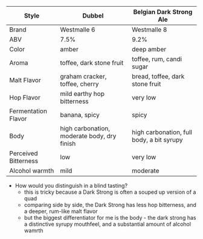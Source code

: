 Style | Dubbel | Belgian Dark Strong Ale
--|--|--
Brand |Westmalle 6 | Westmalle 8
ABV | 7.5% | 9.2%
Color | amber | deep amber
Aroma | toffee, dark stone fruit | toffee, rum, candi sugar
Malt Flavor | graham cracker, toffee, cherry | bread, toffee, dark stone fruit
Hop Flavor | mild earthy hop bitterness | very low
Fermentation Flavor | banana, spicy| spicy
Body | high carbonation, moderate body, dry finish | high carbonation, full body, a bit syrupy
Perceived Bitterness | low | very low
Alcohol warmth | mild | moderate

* How would you distinguish in a blind tasting?
	* this is tricky because a Dark Strong is often a souped up version of a quad
	* comparing side by side, the Dark Strong has less hop bitterness, and a deeper, rum-like malt flavor
	* but the biggest differentiator for me is the body - the dark strong has a distinctive syrupy mouthfeel, and a substantial amount of alcohol wamrth